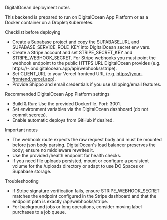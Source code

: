 DigitalOcean deployment notes

This backend is prepared to run on DigitalOcean App Platform or as a Docker container on a Droplet/Kubernetes.

Checklist before deploying

- Create a Supabase project and copy the SUPABASE_URL and SUPABASE_SERVICE_ROLE_KEY into DigitalOcean secret env vars.
- Create a Stripe account and set STRIPE_SECRET_KEY and STRIPE_WEBHOOK_SECRET. For Stripe webhooks you must point the webhook endpoint to the public HTTPS URL DigitalOcean provides (e.g. https://<app>-<hash>.ondigitalocean.app/api/webhooks/stripe).
- Set CLIENT_URL to your Vercel frontend URL (e.g. https://your-frontend.vercel.app).
- Provide Shippo and email credentials if you use shipping/email features.

Recommended DigitalOcean App Platform settings

- Build & Run: Use the provided Dockerfile. Port: 3001.
- Set environment variables via the DigitalOcean dashboard (do not commit secrets).
- Enable automatic deploys from GitHub if desired.

Important notes

- The webhook route expects the raw request body and must be mounted before json body parsing. DigitalOcean's load balancer preserves the body; ensure no middleware rewrites it.
- Use the provided /health endpoint for health checks.
- If you need file uploads persisted, mount or configure a persistent volume for the /uploads directory or adapt to use DO Spaces or Supabase storage.

Troubleshooting

- If Stripe signature verification fails, ensure STRIPE_WEBHOOK_SECRET matches the endpoint configured in the Stripe dashboard and that the endpoint path is exactly /api/webhooks/stripe.
- For background jobs or long operations, consider moving label purchases to a job queue.
